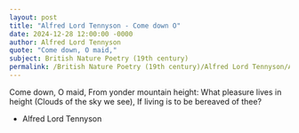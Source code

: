 ```yaml
---
layout: post
title: "Alfred Lord Tennyson - Come down O"
date: 2024-12-28 12:00:00 -0000
author: Alfred Lord Tennyson
quote: "Come down, O maid,"
subject: British Nature Poetry (19th century)
permalink: /British Nature Poetry (19th century)/Alfred Lord Tennyson/Alfred Lord Tennyson - Come down O
---
```


Come down, O maid,
From yonder mountain height:
What pleasure lives in height
(Clouds of the sky we see),
If living is to be bereaved of thee?

- Alfred Lord Tennyson
